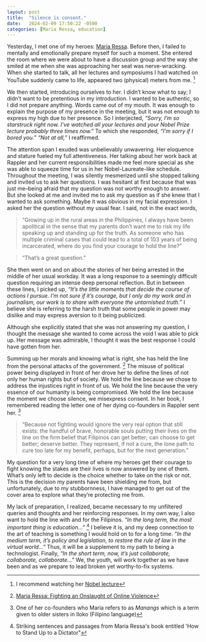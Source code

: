 ```yaml
---
layout: post
title:  "Silence is consent."
date:   2024-02-09 17:50:22 -0500
categories: [Maria Ressa, education]
---
```

Yesterday, I met one of my heroes: [Maria Ressa](https://en.wikipedia.org/wiki/Maria_Ressa). Before then, I failed to mentally and emotionally prepare myself for such a moment. She entered the room where we were about to have a discussion group and the way she smiled at me when she was approaching her seat was nerve-wracking. When she started to talk, all her lectures and symposiums I had watched on YouTube suddenly came to life, appeared two (physical) meters from me. [^1] 

We then started, introducing ourselves to her. I didn’t know what to say; I didn’t want to be pretentious in my introduction. I wanted to be authentic, so I did not prepare anything. Words came out of my mouth. It was enough to explain the purpose of my presence in the meeting, but it was not enough to express my high due to her presence. So I interjected, _“Sorry, I’m so starstruck right now. I’ve watched all your lectures and your Nobel Prize lecture probably three times now.”_ To which she responded, _“I’m sorry if I bored you.”_ _“Not at all,”_ I reaffirmed. 

The attention span I exuded was unbelievably unwavering. Her eloquence and stature fueled my full attentiveness. Her talking about her work back at Rappler and her current responsibilities made me feel more special as she was able to squeeze time for us in her Nobel-Laureate-like schedule. Throughout the meeting, I was silently mesmerized until she stopped talking and invited us to ask her questions. I was hesitant at first because that was just me–being afraid that my question was not worthy enough to answer. But she looked at me and invited me to ask my question as if she knew that I wanted to ask something. Maybe it was obvious in my facial expression. I asked her the question without my usual fear. I said, not in the exact words,

> “Growing up in the rural areas in the Philippines, I always have been apolitical in the sense that my parents don’t want me to risk my life speaking up and standing up for the truth. As someone who has multiple criminal cases that could lead to a total of 103 years of being incarcerated, where do you find your courage to hold the line?”


> “That’s a great question.”

She then went on and on about the stories of her being arrested in the middle of her usual workday. It was a long response to a seemingly difficult question requiring an intense deep personal reflection. But in between these lines, I picked up, _“It’s the little moments that decide the course of actions I pursue. I’m not sure if it’s courage, but I only do my work and in journalism, our work is to share with everyone the untarnished truth.”_ I believe she is referring to the harsh truth that some people in power may dislike and may express aversion to it being publicized. 

Although she explicitly stated that she was not answering my question, I thought the message she wanted to come across the void I was able to pick up. Her message was admirable, I thought it was the best response I could have gotten from her. 

Summing up her morals and knowing what is right, she has held the line from the personal attacks of the government. [^2] The misuse of political power being displayed in front of her drove her to define the lines of not only her human rights but of society. We hold the line because we chose to address the injustices right in front of us. We hold the line because the very essence of our humanity is being compromised. We hold the line because the moment we choose silence, we misexpress consent. In her book, I remembered reading the letter one of her dying co-founders in Rappler sent her. [^3]

> “Because not fighting would ignore the very real option that still exists: the handful of brave, honorable souls putting their lives on the line on the firm belief that Filipinos can get better; can choose to get better; deserve better. They represent, if not a cure, the lone path to cure too late for my benefit, perhaps, but for the next generation.”

My question for a very long time of where my heroes get their courage to fight knowing the stakes are their lives is now answered by one of them. What’s only left to decide is the choice whether to take on the risk or not. This is the decision my parents have been shielding me from, but unfortunately, due to my stubbornness, I have managed to get out of the cover area to explore what they’re protecting me from.

My lack of preparation, I realized, became necessary to my unfiltered queries and thoughts and her reinforcing responses.  In my own way, I also want to hold the line with and for the Filipinos. _“In the long term, the most important thing is education…”_ [^4] I believe it is, and my deep connection to the art of teaching is something I would hold on to for a long time. _“In the medium term, it’s policy and legislation, to restore the rule of law in the virtual world…”_ Thus, it will be a supplement to my path to being a technologist. Finally, _“In the short term, now, it’s just collaborate, collaborate, collaborate…”_ We, the youth, will work together as we have been and as we prepare to lead broken yet worthy-to-fix systems.

[^1]: I recommend watching her [Nobel lecture](https://www.youtube.com/watch?v=NsWVb2AUl5Y)
[^2]: [Maria Ressa: Fighting an Onslaught of Online Violence](https://www.icfj.org/our-work/maria-ressa-big-data-analysis)
[^3]: One of her co-founders who Maria refers to as _Manangs_  which is a term given to older sisters in Iloko (Filipino language)
[^4]: Striking sentences and passages from Maria Ressa's book entitled 'How to Stand Up to a Dictator"
